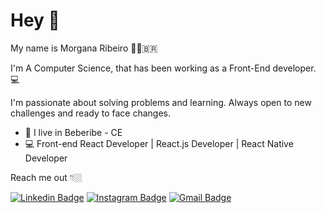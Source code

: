 # Hey  👋

My name is Morgana Ribeiro 👩🏼‍🇧🇷

I'm A Computer Science, that has been working as a Front-End developer. 💻

I'm passionate about solving problems and learning. Always open to new challenges and ready to face changes.

-   📍 I live in Beberibe - CE
-   💻 Front-end React Developer | React.js Developer | React Native Developer

Reach me out 👇🏼

[![Linkedin Badge](https://img.shields.io/badge/-Morgana%20Ribeiro-blue?style=flat-square&logo=Linkedin&logoColor=white&link=https://www.linkedin.com/in/morgana-ribeiro-0a1042178/)](www.linkedin.com/in/morgana-ribeiro-dev) 
[![Instagram Badge](https://img.shields.io/badge/-morgana_ribeir0-violet?style=flat-square&logo=Instagram&logoColor=white&link=https://www.instagram.com/morgana_ribeir0/)](https://www.instagram.com/morgana_ribeir0/) 
[![Gmail Badge](https://img.shields.io/badge/-morgana.ifce.2019@gmail.com-6633cc?style=flat-square&logo=Gmail&logoColor=white&link=mailto:morgana.ifce.2019@gmail.com)](mailto:morgana.ifce.2019@gmail.com)
